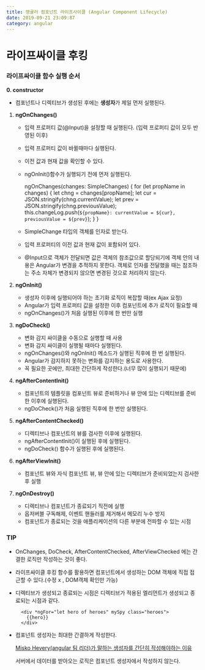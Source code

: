 ```yaml
---
title: 앵귤러 컴포넌트 라이프사이클 (Angular Component Lifecycle)
date: 2019-09-21 23:09:87
category: angular
---
```


# 라이프싸이클 후킹

### 라이프싸이클 함수 실행 순서

 **0. constructor**

- 컴포넌트나 디렉티브가 생성된 후에는 **생성자**가 제일 먼저 실행된다.

1. **ngOnChanges()**
    - 입력 프로퍼티 값(@Input)을 설정할 때 실행된다. (입력 프로퍼티 값이 모두 반영된 이후)
    - 입력 프로퍼티 값이 바뀔때마다 실행된다.
    - 이전 값과 현재 값을 확인할 수 있다.
    - ngOnInit()함수가 실행되기 전에 먼저 실행된다.

        ngOnChanges(changes: SimpleChanges) {
          for (let propName in changes) {
            let chng = changes[propName];
            let cur  = JSON.stringify(chng.currentValue);
            let prev = JSON.stringify(chng.previousValue);
            this.changeLog.push(`${propName}: currentValue = ${cur}, previousValue = ${prev}`);
          }
        }

    - SimpleChange 타입의 객체를 인자로 받는다.
    - 입력 프로퍼티의 이전 값과 현재 값이 포함되어 있다.
    - @Input으로 객체가 전달되면 값은 객체의 참조값으로 할당되기에 객체 안의 내용은 Angular가 변경을 추적하지 못한다. 객체로 인자를 전달했을 때는 참조하는 주소 자체가 변경되지 않으면 변경된 것으로 처리하지 않는다.

2. **ngOnInit()**
    - 생성자 이후에 실행되어야 하는 초기화 로직이 복잡할 때(ex Ajax 요청)
    - Angular가 입력 프로퍼티 값을 설정한 이후 컴포넌트에 추가 로직이 필요할 때
    - ngOnChanges()가 처음 실행된 이후에 한 번만 실행

3.  **ngDoCheck()**
    - 변화 감지 싸이클을 수동으로 실행할 때 사용
    - 변화 감지 싸이클이 실행될 때마다 실행된다.
    - ngOnChanges()와 ngOnInit() 메소드가 실행된 직후에 한 번 실행된다.
    - Angular가 감지하지 못하는 변화를 감지하는 용도로 사용한다.
    - 꼭 필요한 곳에만, 최대한 간단하게 작성한다.(너무 많이 실행되기 때문에)

4. **ngAfterContentInit()**
    - 컴포넌트의 템플릿을 컴포넌트 뷰로 준비하거나 뷰 안에 있는 디렉티브를 준비한 이후에 실행된다.
    - ngDoCheck()가 처음 실행된 직후에 한 번만 실행된다.

5. **ngAfterContentChecked()**
    - 디렉티브나 컴포넌트의 뷰를 검사한 이후에 실행된다.
    - ngAfterContentInit()이 실행된 후에 실행된다.
    - ngDoCheck() 함수가 실행된 후에 실행된다.

6. **ngAfterViewInit()**
    - 컴포넌트 뷰와 자식 컴포넌트 뷰, 뷰 안에 있는 디렉티브가 준비되었는지 검사한 후 실행

7. **ngOnDestroy()**
    - 디렉티브나 컴포넌트가 종료되기 직전에 실행
    - 옵저버블 구독해제, 이벤트 핸들러를 제거해서 메모리 누수 방지
    - 컴포넌트가 종료되는 것을 애플리케이션의 다른 부분에 전파할 수 있는 시점

### TIP

- OnChanges, DoCheck, AfterContentChecked, AfterViewChecked 에는 간결한 로직만 작성하는 것이 좋다.
- 라이프싸이클 후킹 함수를 활용하면 컴포넌트에서 생성하는 DOM 객체에 직접 접근할 수 있다.(수정 x , DOM객체 확인만 가능)
- 디렉티브가 생성되고 종료되는 시점은 디렉티브가 적용된 엘리먼트가 생성되고 종료되는 시점과 같다.

        <div *ngFor="let hero of heroes" mySpy class="heroes">
          {{hero}}
        </div>

- 컴포넌트 생성자는 최대한 간결하게 작성한다.

    [Misko Hevery(angular 팀 리더)가 말하는 생성자를 간단히 작성해야하는 이유](http://misko.hevery.com/code-reviewers-guide/flaw-constructor-does-real-work/)

    서버에서 데이터를 받아오는 로직은 컴포넌트 생성자에서 작성하지 않는다.